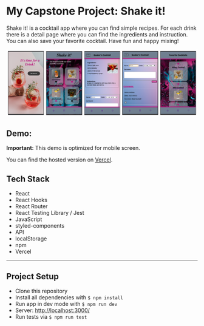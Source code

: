 # My Capstone Project: Shake it!

Shake it! is a cocktail app where you can find simple recipes. For each drink there is a detail page where you can find the ingredients and instruction. You can also save your favorite cocktail. Have fun and happy mixing!

![App screens](/public/capstone_screen.png)

## Demo:

**Important:** This demo is optimized for mobile screen.

You can find the hosted version on [Vercel](https://capstone-project-blue-zeta.vercel.app/).

## Tech Stack

- React
- React Hooks
- React Router
- React Testing Library / Jest
- JavaScript
- styled-components
- API
- localStorage
- npm
- Vercel

---

## Project Setup

- Clone this repository
- Install all dependencies with `$ npm install`
- Run app in dev mode with `$ npm run dev`
- Server: [http://localhost:3000/](http://localhost:3000/)
- Run tests via `$ npm run test`
